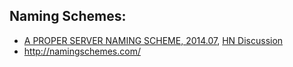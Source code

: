 ## Naming Schemes:
  - [A PROPER SERVER NAMING SCHEME, 2014.07](http://mnx.io/blog/a-proper-server-naming-scheme/), [HN Discussion](https://news.ycombinator.com/item?id=8010247)
  - http://namingschemes.com/

